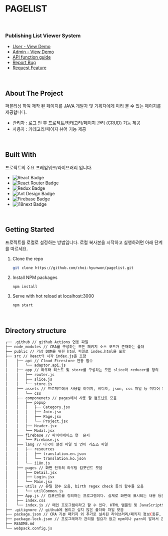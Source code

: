 # PAGELIST

<!-- PROJECT -->
<br />
<div>
<h3>Publishing List Viewer System</h3>
  <ul>
      <li>
         <a href="http://pagelist-domfam.s3-website.ap-northeast-2.amazonaws.com/detail/lcoc3pgz7ic">User - View Demo</a>
      </li>
      <li>
         <a href="http://pagelist-domfam.s3-website.ap-northeast-2.amazonaws.com">Admin - View Demo</a>
      </li>
      <li>
         <a href="https://docs.google.com/spreadsheets/d/1jvHRd4YMYSAPiGti8lbX9Q51749pPijATF2IPUXHVVk/edit#gid=1153770286">API function guide</a>
      </li>
      <li>
         <a href="https://github.com/choi-hyunwon/pagelist/issues">Report Bug</a>
      </li>
      <li>
         <a href="https://github.com/choi-hyunwon/pagelist/issues">Request Feature</a>
      </li>
  </ul>
</div>
<br />

<!-- ABOUT THE PROJECT -->
## About The Project

퍼블리싱 하여 제작 된 페이지를 JAVA 개발자 및 기획자에게 미리 볼 수 있는 페이지를 제공합니다.

* 관리자 : 로그 인 후 프로젝트/카테고리/페이지 관리 (CRUD) 기능 제공
* 사용자 : 카테고리/페이지 뷰어 기능 제공

<br />

## Built With

프로젝트의 주요 프레임워크/라이브러리 입니다.

* ![React Badge](https://img.shields.io/badge/React-61DAFB?logo=react&logoColor=000&style=flat-square)
* ![React Router Badge](https://img.shields.io/badge/React%20Router-CA4245?logo=reactrouter&logoColor=fff&style=flat-square)
* ![Redux Badge](https://img.shields.io/badge/Redux-764ABC?logo=redux&logoColor=fff&style=flat-square)
* ![Ant Design Badge](https://img.shields.io/badge/Ant%20Design-0170FE?logo=antdesign&logoColor=fff&style=flat-square)
* ![Firebase Badge](https://img.shields.io/badge/Firebase-FFCA28?logo=firebase&logoColor=000&style=flat-square)
* ![i18next Badge](https://img.shields.io/badge/i18next-26A69A?logo=i18next&logoColor=fff&style=flat-square)

<br />

<!-- GETTING STARTED -->
## Getting Started

프로젝트를 로컬로 설정하는 방법입니다. 로컬 복사본을 시작하고 실행하려면 아래 단계를 따르세요.

1. Clone the repo
   ```sh
   git clone https://github.com/choi-hyunwon/pagelist.git
   ```
2. Install NPM packages
   ```sh
   npm install
   ```
3. Serve with hot reload at localhost:3000
   ```sh
   npm start
   ```

<br />

<!-- DIRECTORY STRUCTURE -->
## Directory structure

```bash
┌── .github // github Actions 연동 파일
├── node_modules // CRA를 구성하는 모든 패키지 소스 코드가 존재하는 폴더
├── public // 가상 DOM을 위한 html 파일로 index.html을 포함
├── src // React의 시작 index.js을 포함
│    ├── api // Cloud Firestore 연동 함수 
│    │   └── adaptor.api.js
│    ├── app // 라우터 리스트 및 store를 구성하는 모든 slice와 reducer를 정의
│    │   ├── router.js
│    │   ├── slice.js
│    │   └── store.js 
│    ├── assets // 프로젝트에서 사용할 이미지, 비디오, json, css 파일 등 미디어 파일들을 모아두어 저장하는 곳.
│    │   └── css
│    ├── componenets // pages에서 사용 할 컴포넌트 모음
│    │   ├── popup
│    │   │   ├── Category.jsx
│    │   │   ├── Join.jsx
│    │   │   ├── Page.jsx
│    │   │   └── Project.jsx
│    │   ├── Header.jsx
│    │   └── Modal.jsx
│    ├── firebase // 파이어베이스 연  문서
│    │   └── Firebase.js
│    ├── lang // 다국어 설정 파일 및 언어 리소스 파일
│    │   ├── resources
│    │   │   ├── translation.en.json
│    │   │   └── translation.ko.json
│    │   └── i18n.js
│    ├── pages // 화면 단위의 라우팅 컴포넌트 모음
│    │   ├── Detail.jsx
│    │   ├── Login.jsx
│    │   └── Main.jsx
│    ├── utils // 유틸 함수 모음, birth regex check 등의 함수들 모음
│    │   └── utilCommon.js
│    ├── App.js // 컴포넌트를 정의하는 프로그램이다. 실제로 화면에 표시되는 내용 등은 여기에서 정의된다.
│    ├── index.css
│    └── index.js // 메인 프로그램이라고 할 수 있다. HTML 템플릿 및 JavaScript의 컴포넌트를 조합하여 렌더링하고 실제 표시
├── .gitignore // github에 올리고 싶지 않은 폴더와 파일 모음
├── package.json // CRA 기본 패키지 외 추가로 설치된 라이브러리/패키지 정보(종류, 버전)가 기록되는 파일
├── package-lock.json // 프로그래머가 관리할 필요가 없고 npm이나 yarn이 알아서 관리해 주는 파일 모음
├── README.md
└── webpack.config.js 
```





